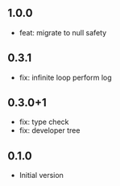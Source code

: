 ## 1.0.0

- feat: migrate to null safety

## 0.3.1

- fix: infinite loop perform log

## 0.3.0+1

- fix: type check
- fix: developer tree

## 0.1.0

- Initial version
